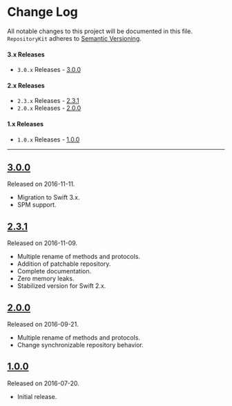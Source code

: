 # Change Log
All notable changes to this project will be documented in this file.
`RepositoryKit` adheres to [Semantic Versioning](http://semver.org/).

#### 3.x Releases
- `3.0.x` Releases - [3.0.0](#300)

#### 2.x Releases
- `2.3.x` Releases - [2.3.1](#231)
- `2.0.x` Releases - [2.0.0](#200)

#### 1.x Releases
- `1.0.x` Releases - [1.0.0](#100)

---

## [3.0.0](https://github.com/LucianoPolit/RepositoryKit/releases/tag/3.0.0)
Released on 2016-11-11.

- Migration to Swift 3.x.
- SPM support.

## [2.3.1](https://github.com/LucianoPolit/RepositoryKit/releases/tag/2.3.1)
Released on 2016-11-09.

- Multiple rename of methods and protocols.
- Addition of patchable repository.
- Complete documentation.
- Zero memory leaks.
- Stabilized version for Swift 2.x.

## [2.0.0](https://github.com/LucianoPolit/RepositoryKit/releases/tag/2.0.0)
Released on 2016-09-21.

- Multiple rename of methods and protocols.
- Change synchronizable repository behavior.

## [1.0.0](https://github.com/LucianoPolit/RepositoryKit/releases/tag/1.0.0)
Released on 2016-07-20.

- Initial release.
